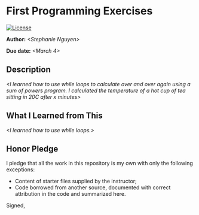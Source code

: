 # First Programming Exercises

 [![License](http://img.shields.io/badge/license-MIT-blue.svg)](http://en.wikipedia.org/wiki/MIT_License)


**Author:** _\<Stephanie Nguyen\>_

**Due date:** _\<March 4\>_

## Description

_\<I learned how to use while loops to calculate over and over again using a sum of powers program. I calculated the temperature of a hot cup of tea sitting in 20C after x minutes\>_

## What I Learned from This

_\<I learned how to use while loops.\>_

## Honor Pledge

I pledge that all the work in this repository is my own with only the following exceptions:

* Content of starter files supplied by the instructor;
* Code borrowed from another source, documented with correct attribution in the code and summarized here.

Signed,

<Stephanie Nguyen>
